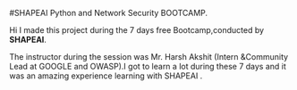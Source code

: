 #SHAPEAI Python and Network Security BOOTCAMP.

Hi I made this project during the 7 days free Bootcamp,conducted by <b> SHAPEAI</b>.

The instructor during the session was Mr. Harsh Akshit (Intern &Community Lead at GOOGLE and OWASP).I got to learn a lot during these 7 days and it was an amazing experience learning with SHAPEAI .
